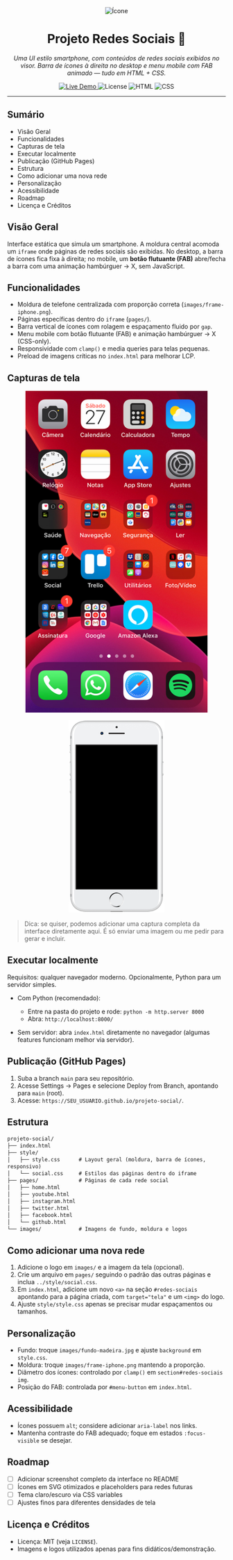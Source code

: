 <div align="center">

  <img src="favicon.ico" alt="Ícone" width="64" />

  <h1>Projeto Redes Sociais 📱</h1>
  <p><i>Uma UI estilo smartphone, com conteúdos de redes sociais exibidos no visor. Barra de ícones à direita no desktop e menu mobile com FAB animado — tudo em HTML + CSS.</i></p>

  <a href="https://mateusoliveiradev1.github.io/projeto-social/" target="_blank">
    <img src="https://img.shields.io/badge/Live%20Demo-acesse-success" alt="Live Demo" />
  </a>
  <img src="https://img.shields.io/badge/license-MIT-blue" alt="License" />
  <img src="https://img.shields.io/badge/HTML-5-E34F26?logo=html5&logoColor=white" alt="HTML" />
  <img src="https://img.shields.io/badge/CSS-3-1572B6?logo=css3&logoColor=white" alt="CSS" />

</div>

---

## Sumário
- Visão Geral
- Funcionalidades
- Capturas de tela
- Executar localmente
- Publicação (GitHub Pages)
- Estrutura
- Como adicionar uma nova rede
- Personalização
- Acessibilidade
- Roadmap
- Licença e Créditos

## Visão Geral
Interface estática que simula um smartphone. A moldura central acomoda um `iframe` onde páginas de redes sociais são exibidas. No desktop, a barra de ícones fica fixa à direita; no mobile, um **botão flutuante (FAB)** abre/fecha a barra com uma animação hambúrguer → X, sem JavaScript.

## Funcionalidades
- Moldura de telefone centralizada com proporção correta (`images/frame-iphone.png`).
- Páginas específicas dentro do `iframe` (`pages/`).
- Barra vertical de ícones com rolagem e espaçamento fluido por `gap`.
- Menu mobile com botão flutuante (FAB) e animação hambúrguer → X (CSS-only).
- Responsividade com `clamp()` e media queries para telas pequenas.
- Preload de imagens críticas no `index.html` para melhorar LCP.

## Capturas de tela
<p align="center">
  <img src="images/tela-home.jpg" alt="Tela Home dentro do visor" width="420" />
</p>
<p align="center">
  <img src="images/frame-iphone.png" alt="Moldura do iPhone usada na UI" width="220" />
</p>

> Dica: se quiser, podemos adicionar uma captura completa da interface diretamente aqui. É só enviar uma imagem ou me pedir para gerar e incluir.

## Executar localmente
Requisitos: qualquer navegador moderno. Opcionalmente, Python para um servidor simples.

- Com Python (recomendado):
  - Entre na pasta do projeto e rode: `python -m http.server 8000`
  - Abra: `http://localhost:8000/`

- Sem servidor: abra `index.html` diretamente no navegador (algumas features funcionam melhor via servidor).

## Publicação (GitHub Pages)
1. Suba a branch `main` para seu repositório.
2. Acesse Settings → Pages e selecione Deploy from Branch, apontando para `main` (root).
3. Acesse: `https://SEU_USUARIO.github.io/projeto-social/`.

## Estrutura
```
projeto-social/
├── index.html
├── style/
│   ├── style.css      # Layout geral (moldura, barra de ícones, responsivo)
│   └── social.css     # Estilos das páginas dentro do iframe
├── pages/             # Páginas de cada rede social
│   ├── home.html
│   ├── youtube.html
│   ├── instagram.html
│   ├── twitter.html
│   ├── facebook.html
│   └── github.html
└── images/            # Imagens de fundo, moldura e logos
```

## Como adicionar uma nova rede
1. Adicione o logo em `images/` e a imagem da tela (opcional).
2. Crie um arquivo em `pages/` seguindo o padrão das outras páginas e inclua `../style/social.css`.
3. Em `index.html`, adicione um novo `<a>` na seção `#redes-sociais` apontando para a página criada, com `target="tela"` e um `<img>` do logo.
4. Ajuste `style/style.css` apenas se precisar mudar espaçamentos ou tamanhos.

## Personalização
- Fundo: troque `images/fundo-madeira.jpg` e ajuste `background` em `style.css`.
- Moldura: troque `images/frame-iphone.png` mantendo a proporção.
- Diâmetro dos ícones: controlado por `clamp()` em `section#redes-sociais img`.
- Posição do FAB: controlada por `#menu-button` em `index.html`.

## Acessibilidade
- Ícones possuem `alt`; considere adicionar `aria-label` nos links.
- Mantenha contraste do FAB adequado; foque em estados `:focus-visible` se desejar.

## Roadmap
- [ ] Adicionar screenshot completo da interface no README
- [ ] Ícones em SVG otimizados e placeholders para redes futuras
- [ ] Tema claro/escuro via CSS variables
- [ ] Ajustes finos para diferentes densidades de tela

## Licença e Créditos
- Licença: MIT (veja `LICENSE`).
- Imagens e logos utilizados apenas para fins didáticos/demonstração.